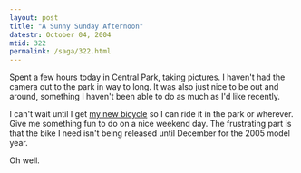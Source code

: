 ```yaml
---
layout: post
title: "A Sunny Sunday Afternoon"
datestr: October 04, 2004
mtid: 322
permalink: /saga/322.html
---
```


Spent a few hours today in Central Park, taking pictures.  I haven't had the camera
out to the park in way to long.  It was also just nice to be out and around,
something I haven't been able to do as much as I'd like recently.

I can't wait until I get <a href="http://www.specialized.com/SBCBkModel.jsp?spid=9614"
title="Crossroads XC Pro">my new bicycle</a> so I can ride it in the park or wherever.
Give me something fun to do on a nice weekend day.  The frustrating part is that the
bike I need isn't being released until December for the 2005 model year.

Oh well.

